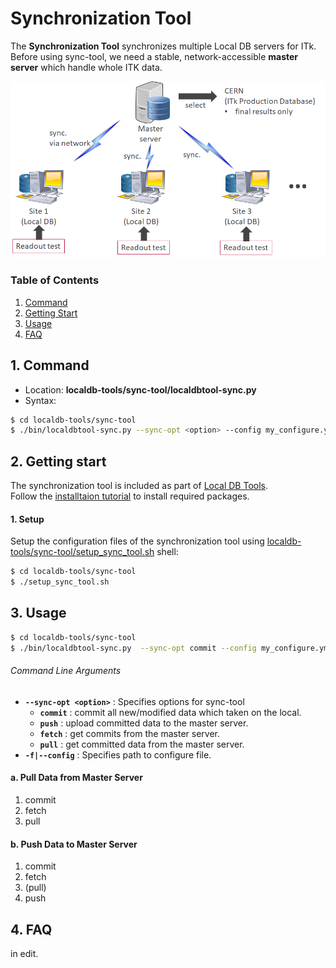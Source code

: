 # Synchronization Tool

The **Synchronization Tool** synchronizes multiple Local DB servers for ITk.<br>
Before using sync-tool, we need a stable, network-accessible **master server** which handle whole ITK data.

![Sync overall](images/sync/overall.png)

### Table of Contents

1. [Command](#1-command)
2. [Getting Start](#2-getting-start)
3. [Usage](#3-usage)
4. [FAQ](#4-faq)

## 1. Command

- Location:  **localdb-tools/sync-tool/localdbtool-sync.py**
- Syntax:

```bash
$ cd localdb-tools/sync-tool
$ ./bin/localdbtool-sync.py --sync-opt <option> --config my_configure.yml
```

## 2. Getting start

The synchronization tool is included as part of [Local DB Tools](https://gitlab.cern.ch/YARR/localdb-tools).<br>
Follow the [installtaion tutorial](installation.md) to install required packages.

#### 1. Setup

Setup the configuration files of the synchronization tool using [localdb-tools/sync-tool/setup_sync_tool.sh](script/setup_sync_tool.md) shell:

```bash
$ cd localdb-tools/sync-tool
$ ./setup_sync_tool.sh
```

## 3. Usage

```bash
$ cd localdb-tools/sync-tool
$ ./bin/localdbtool-sync.py  --sync-opt commit --config my_configure.yml
```

###### Command Line Arguments

- **``--sync-opt <option>``** : Specifies options for sync-tool
    - **``commit``** : commit all new/modified data which taken on the local.
    - **``push``** : upload committed data to the master server.
    - **``fetch``** : get commits from the master server.
    - **``pull``** : get committed data from the master server.
- **``-f|--config``** : Specifies path to configure file.

#### a. Pull Data from Master Server

1. commit
2. fetch
3. pull

#### b. Push Data to Master Server

1. commit
2. fetch
3. (pull)
4. push

## 4. FAQ

in edit.
